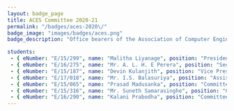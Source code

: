 ```yaml
---
layout: badge_page
title: ACES Committee 2020-21
permalink: "/badges/aces-2020\/"
badge_image: "images/badges/aces.png"
badge_description: "Office bearers of the Association of Computer Engineering Students (ACES) for the year 2020-2021"

students: 
 - { eNumber: "E/15/299", name: "Malitha Liyanage", position: "President", profile_url: "/students/e15/299/", profile_image: "https://people.ce.pdn.ac.lk/images/students/e15/e15299.jpg" }
 - { eNumber: "E/16/275", name: "Mr. A. L. H. E Perera", position: "Secretary", profile_url: "/students/e16/275/", profile_image: "https://people.ce.pdn.ac.lk/images/students/e16/e16275.jpg" }
 - { eNumber: "E/15/187", name: "Devin Kulanjith", position: "Vice President", profile_url: "/students/e15/187/", profile_image: "https://people.ce.pdn.ac.lk/images/students/e15/e15187.jpg" }
 - { eNumber: "E/17/018", name: "Mr. I.S. Balasuriya", position: "Assistant Secretary", profile_url: "/students/e17/018/", profile_image: "https://people.ce.pdn.ac.lk/images/students/e17/e17018.jpg" }
 - { eNumber: "E/15/065", name: "Prasad Madusanka", position: "Committee Member", profile_url: "/students/e15/065/", profile_image: "https://people.ce.pdn.ac.lk/images/students/e15/e15065.jpg" }
 - { eNumber: "E/15/316", name: "Mr. Suneth Samarasinghe", position: "Committee Member", profile_url: "/students/e15/316/", profile_image: "https://people.ce.pdn.ac.lk/images/students/e15/e15316.jpg" }
 - { eNumber: "E/16/290", name: "Kalani Prabodha", position: "Committee Member", profile_url: "/students/e16/290/", profile_image: "https://people.ce.pdn.ac.lk/images/students/e16/e16290.jpg" }
---
```

